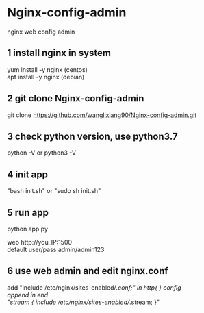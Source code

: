 # Nginx-config-admin
nginx web config admin

## 1 install nginx in system
yum install -y nginx  (centos)<br>
apt install -y nginx  (debian)

## 2 git clone Nginx-config-admin
git clone https://github.com/wanglixiang90/Nginx-config-admin.git

## 3 check python version, use python3.7
python -V  or python3 -V

## 4 init app
"bash init.sh" or "sudo sh init.sh"

## 5 run app
python app.py

web http://you_IP:1500<br>
default user/pass  admin/admin123

## 6 use web admin and edit nginx.conf
add  "include /etc/nginx/sites-enabled/*.conf;" in http{ } config <br>
append in end <br>
"stream {
	include /etc/nginx/sites-enabled/*.stream;
}"

